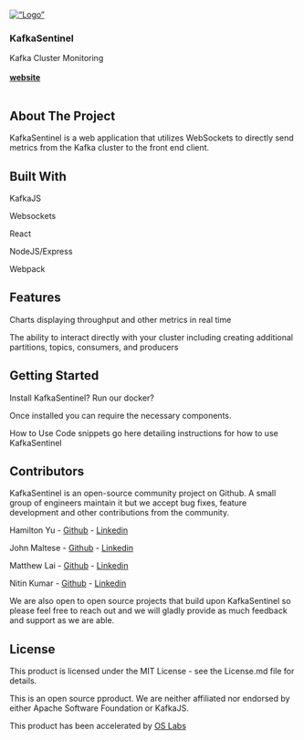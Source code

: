 <!-- PROJECT LOGO -->
<br />
<p align=“center”>
  <a href=“https://github.com/oslabs-beta/KafkaSentinel”>
    <img src=“logo” alt=“Logo” length=“350px” width=“350px”>
  </a>
  <h3 align=“center”>KafkaSentinel</h3>
  <p align=“center”>
    Kafka Cluster Monitoring
    <br /><br />
    <a href=“website”><strong>website</strong></a>
    <br />
    <br />
  </p>
</p>


## About The Project

KafkaSentinel is a web application that utilizes WebSockets to directly send metrics from the Kafka cluster to the front end client. 

## Built With
KafkaJS

Websockets

React

NodeJS/Express

Webpack


## Features

Charts displaying throughput and other metrics in real time

The ability to interact directly with your cluster including creating additional partitions, topics, consumers, and producers

## Getting Started

Install KafkaSentinel? Run our docker?

Once installed you can require the necessary components.

How to Use
Code snippets go here detailing instructions for how to use KafkaSentinel

## Contributors

KafkaSentinel is an open-source community project on Github. A small group of engineers maintain it but we accept bug fixes, feature development and other contributions from the community.

Hamilton Yu - [Github](https://github.com/HamiltonHYu/) - [Linkedin](https://www.linkedin.com/in/hamilton-yu/)

John Maltese - [Github](https://github.com/j-maltese) -  [Linkedin](https://www.linkedin.com/in/john-maltese/)

Matthew Lai - [Github](https://github.com/matthewlai93) - [Linkedin](https://www.linkedin.com/in/matthew-a-lai/)

Nitin Kumar - [Github](https://github.com/realNitinKumar) - [Linkedin](https://www.linkedin.com/in/realNitinKumar/)

We are also open to open source projects that build upon KafkaSentinel so please feel free to reach out and we will gladly provide as much feedback and support as we are able.

## License

This product is licensed under the MIT License - see the License.md file for details.

This is an open source pproduct. We are neither affiliated nor endorsed by either Apache Software Foundation or KafkaJS.

This product has been accelerated by [OS Labs](https://opensourcelabs.io/)
